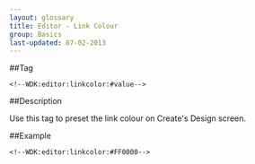 ```yaml
---
layout: glossary
title: Editor - Link Colour
group: Basics
last-updated: 07-02-2013
---
```


##Tag

`<!--WDK:editor:linkcolor:#value-->`

##Description

Use this tag to preset the link colour on Create's Design screen.

##Example

```
<!--WDK:editor:linkcolor:#FF0000-->
```